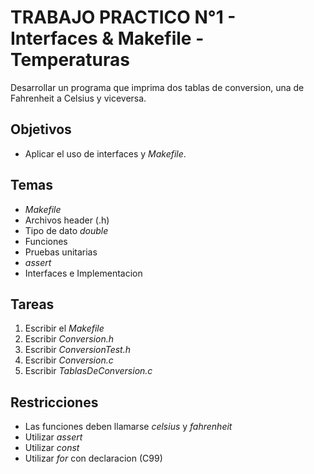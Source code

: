 # TRABAJO PRACTICO N°1 - Interfaces & Makefile - Temperaturas

Desarrollar un programa que imprima dos tablas de conversion, una de Fahrenheit a Celsius y viceversa.

## Objetivos

* Aplicar el uso de interfaces y *Makefile*.

## Temas

* *Makefile*
* Archivos header (.h)
* Tipo de dato *double*
* Funciones
* Pruebas unitarias
* *assert*
* Interfaces e Implementacion

## Tareas

1. Escribir el *Makefile*
2. Escribir *Conversion.h*
3. Escribir *ConversionTest.h*
4. Escribir *Conversion.c*
5. Escribir *TablasDeConversion.c*

## Restricciones

* Las funciones deben llamarse *celsius* y *fahrenheit*
* Utilizar *assert*
* Utilizar *const*
* Utilizar *for* con declaracion (C99)
